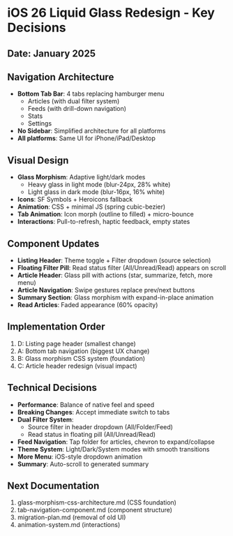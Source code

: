 # iOS 26 Liquid Glass Redesign - Key Decisions

## Date: January 2025

## Navigation Architecture

- **Bottom Tab Bar**: 4 tabs replacing hamburger menu
  - Articles (with dual filter system)
  - Feeds (with drill-down navigation)
  - Stats
  - Settings
- **No Sidebar**: Simplified architecture for all platforms
- **All platforms**: Same UI for iPhone/iPad/Desktop

## Visual Design

- **Glass Morphism**: Adaptive light/dark modes
  - Heavy glass in light mode (blur-24px, 28% white)
  - Light glass in dark mode (blur-16px, 16% white)
- **Icons**: SF Symbols + Heroicons fallback
- **Animation**: CSS + minimal JS (spring cubic-bezier)
- **Tab Animation**: Icon morph (outline to filled) + micro-bounce
- **Interactions**: Pull-to-refresh, haptic feedback, empty states

## Component Updates

- **Listing Header**: Theme toggle + Filter dropdown (source selection)
- **Floating Filter Pill**: Read status filter (All/Unread/Read) appears on scroll
- **Article Header**: Glass pill with actions (star, summarize, fetch, more menu)
- **Article Navigation**: Swipe gestures replace prev/next buttons
- **Summary Section**: Glass morphism with expand-in-place animation
- **Read Articles**: Faded appearance (60% opacity)

## Implementation Order

1. D: Listing page header (smallest change)
2. A: Bottom tab navigation (biggest UX change)
3. B: Glass morphism CSS system (foundation)
4. C: Article header redesign (visual impact)

## Technical Decisions

- **Performance**: Balance of native feel and speed
- **Breaking Changes**: Accept immediate switch to tabs
- **Dual Filter System**:
  - Source filter in header dropdown (All/Folder/Feed)
  - Read status in floating pill (All/Unread/Read)
- **Feed Navigation**: Tap folder for articles, chevron to expand/collapse
- **Theme System**: Light/Dark/System modes with smooth transitions
- **More Menu**: iOS-style dropdown animation
- **Summary**: Auto-scroll to generated summary

## Next Documentation

1. glass-morphism-css-architecture.md (CSS foundation)
2. tab-navigation-component.md (component structure)
3. migration-plan.md (removal of old UI)
4. animation-system.md (interactions)

